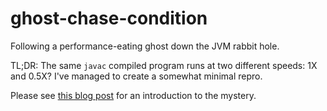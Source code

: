 # ghost-chase-condition

Following a performance-eating ghost down the JVM rabbit hole.

TL;DR: The same `javac` compiled program runs at two different speeds: 1X and 0.5X? I've managed to create a somewhat minimal repro.

Please see [this blog post](https://blog.agical.se/en/posts/java-bitset-performance-mystery) for an introduction to the mystery.